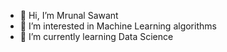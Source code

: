 - 👋 Hi, I’m Mrunal Sawant
- 👀 I’m interested in Machine Learning algorithms
- 🌱 I’m currently learning Data Science

<!---
mksawant/mksawant is a ✨ special ✨ repository because its `README.md` (this file) appears on your GitHub profile.
You can click the Preview link to take a look at your changes.
--->
